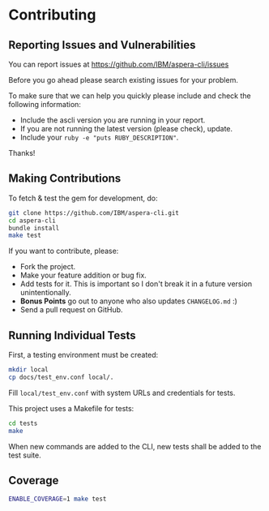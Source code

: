 # Contributing

## Reporting Issues and Vulnerabilities

You can report issues at <https://github.com/IBM/aspera-cli/issues>

Before you go ahead please search existing issues for your problem.

To make sure that we can help you quickly please include and check the following information:

* Include the ascli version you are running in your report.
* If you are not running the latest version (please check), update.
* Include your `ruby -e "puts RUBY_DESCRIPTION"`.

Thanks!

## Making Contributions

To fetch & test the gem for development, do:

```bash
git clone https://github.com/IBM/aspera-cli.git
cd aspera-cli
bundle install
make test
```

If you want to contribute, please:

* Fork the project.
* Make your feature addition or bug fix.
* Add tests for it. This is important so I don't break it in a future version unintentionally.
* **Bonus Points** go out to anyone who also updates `CHANGELOG.md` :)
* Send a pull request on GitHub.

## Running Individual Tests

First, a testing environment must be created:

```bash
mkdir local
cp docs/test_env.conf local/.
```

Fill `local/test_env.conf` with system URLs and credentials for tests.

This project uses a Makefile for tests:

```bash
cd tests
make
```

When new commands are added to the CLI, new tests shall be added to the test suite.

## Coverage

```bash
ENABLE_COVERAGE=1 make test
```
